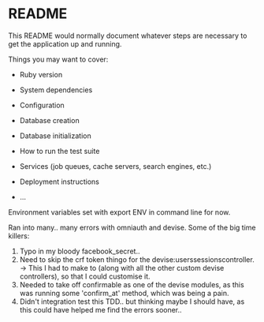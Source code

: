 # README

This README would normally document whatever steps are necessary to get the
application up and running.

Things you may want to cover:

* Ruby version

* System dependencies

* Configuration

* Database creation

* Database initialization

* How to run the test suite

* Services (job queues, cache servers, search engines, etc.)

* Deployment instructions

* ...

Environment variables set with export ENV in command line for now.

Ran into many.. many errors with omniauth and devise. Some of the big time killers:
1. Typo in my bloody facebook_secret..
2. Need to skip the crf token thingo for the devise:userssessionscontroller. -> This I had to make to (along with all the other custom devise controllers), so that I could customise it.
3. Needed to take off confirmable as one of the devise modules, as this was running some 'confirm_at' method, which was being a pain.
4. Didn't integration test this TDD.. but thinking maybe I should have, as this could have helped me find the errors sooner..


